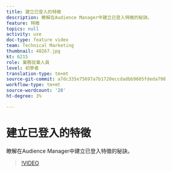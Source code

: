 ```yaml
---
title: 建立已登入的特徵
description: 瞭解在Audience Manager中建立已登入特徵的秘訣。
feature: 特徵
topics: null
activity: use
doc-type: feature video
team: Technical Marketing
thumbnail: 40267.jpg
kt: 6215
role: 業務從業人員
level: 初學者
translation-type: tm+mt
source-git-commit: a7dc335e75697a7b1720eccdadbb9605fdeda798
workflow-type: tm+mt
source-wordcount: '28'
ht-degree: 3%

---
```



# 建立已登入的特徵

瞭解在Audience Manager中建立已登入特徵的秘訣。

>[!VIDEO](https://video.tv.adobe.com/v/40267/?quality=12&learn=on)
